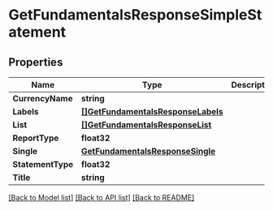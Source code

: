 # GetFundamentalsResponseSimpleStatement

## Properties

Name | Type | Description | Notes
------------ | ------------- | ------------- | -------------
**CurrencyName** | **string** |  | [optional] 
**Labels** | [**[]GetFundamentalsResponseLabels**](GetFundamentalsResponse_labels.md) |  | [optional] 
**List** | [**[]GetFundamentalsResponseList**](GetFundamentalsResponse_list.md) |  | [optional] 
**ReportType** | **float32** |  | [optional] 
**Single** | [**GetFundamentalsResponseSingle**](GetFundamentalsResponse_single.md) |  | [optional] 
**StatementType** | **float32** |  | [optional] 
**Title** | **string** |  | [optional] 

[[Back to Model list]](../README.md#documentation-for-models) [[Back to API list]](../README.md#documentation-for-api-endpoints) [[Back to README]](../README.md)


